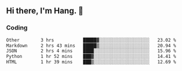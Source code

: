 ## Hi there, I'm Hang. 👋

### Coding

<!--START_SECTION:waka-->

```txt
Other        3 hrs           █████▓░░░░░░░░░░░░░░░░░░░   23.02 %
Markdown     2 hrs 43 mins   █████▒░░░░░░░░░░░░░░░░░░░   20.94 %
JSON         2 hrs 4 mins    ████░░░░░░░░░░░░░░░░░░░░░   15.96 %
Python       1 hr 52 mins    ███▓░░░░░░░░░░░░░░░░░░░░░   14.41 %
HTML         1 hr 39 mins    ███▒░░░░░░░░░░░░░░░░░░░░░   12.69 %
```

<!--END_SECTION:waka-->
